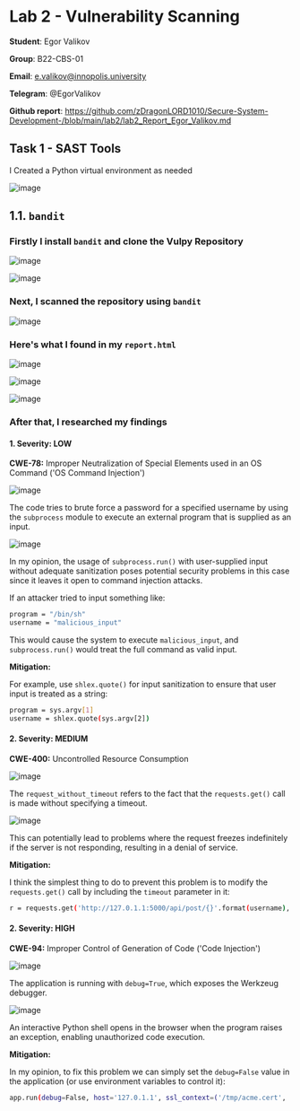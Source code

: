 # Lab 2 - Vulnerability Scanning

**Student**: Egor Valikov

**Group**: B22-CBS-01

**Email**: e.valikov@innopolis.university

**Telegram**: @EgorValikov

**Github report**: https://github.com/zDragonLORD1010/Secure-System-Development-/blob/main/lab2/lab2_Report_Egor_Valikov.md

## Task 1 - SAST Tools

I Created a Python virtual environment as needed

![image](https://github.com/user-attachments/assets/ef02551f-3c6c-48bb-8bc2-36684cbb6a10)

## 1.1. `bandit`

### Firstly I install `bandit` and clone the Vulpy Repository

![image](https://github.com/user-attachments/assets/4ae96f48-6c21-4de5-9aad-27d84bd8d478)

![image](https://github.com/user-attachments/assets/48af343c-3527-4000-967e-8b078dc4ec73)

### Next, I scanned the repository using `bandit`

![image](https://github.com/user-attachments/assets/f4898747-8a0c-4c9c-bab0-106939a4e84b)

### Here's what I found in my `report.html`

![image](https://github.com/user-attachments/assets/62564de1-6d2a-43fe-9eca-f0695f508fda)

![image](https://github.com/user-attachments/assets/8b378f8d-97bf-4a1a-b087-66acbccc9f09)

![image](https://github.com/user-attachments/assets/327c30ef-c2dd-4105-aa84-86645cc8fdf0)

### After that, I researched my findings

#### 1. Severity: LOW

**CWE-78:** Improper Neutralization of Special Elements used in an OS Command ('OS Command Injection')

![image](https://github.com/user-attachments/assets/0a171ae2-0773-450e-be9a-fc8bccccca62)

The code tries to brute force a password for a specified username by using the `subprocess` module to execute an external program that is supplied as an input.

![image](https://github.com/user-attachments/assets/bd476780-da8e-4bbf-90b3-e6fec60f2f1b)

In my opinion, the usage of `subprocess.run()` with user-supplied input without adequate sanitization poses potential security problems in this case since it leaves it open to command injection attacks.

If an attacker tried to input something like:

```bash
program = "/bin/sh"
username = "malicious_input"
```

This would cause the system to execute `malicious_input`, and `subprocess.run()` would treat the full command as valid input.

**Mitigation:**

For example, use `shlex.quote()` for input sanitization to ensure that user input is treated as a string:

```bash
program = sys.argv[1]
username = shlex.quote(sys.argv[2])
```

#### 2. Severity: MEDIUM

**CWE-400:** Uncontrolled Resource Consumption

![image](https://github.com/user-attachments/assets/e9466c99-ecc5-404d-b4e0-a90c2723e287)

The `request_without_timeout` refers to the fact that the `requests.get()` call is made without specifying a timeout. 

![image](https://github.com/user-attachments/assets/eb140ac4-4980-4b19-8098-5f3e091c9c85)

This can potentially lead to problems where the request freezes indefinitely if the server is not responding, resulting in a denial of service.

**Mitigation:**

I think the simplest thing to do to prevent this problem is to modify the `requests.get()` call by including the `timeout` parameter in it:

```bash
r = requests.get('http://127.0.1.1:5000/api/post/{}'.format(username), timeout=5)
```

#### 2. Severity: HIGH

**CWE-94:** Improper Control of Generation of Code ('Code Injection')

![image](https://github.com/user-attachments/assets/e48b17ad-4697-42b8-a228-5548917a0a37)

The application is running with `debug=True`, which exposes the Werkzeug debugger.

![image](https://github.com/user-attachments/assets/f9176e52-0d88-4e99-8c87-736bc6f58be7)

An interactive Python shell opens in the browser when the program raises an exception, enabling unauthorized code execution. 

**Mitigation:**

In my opinion, to fix this problem we can simply set the `debug=False` value in the application (or use environment variables to control it):

```bash
app.run(debug=False, host='127.0.1.1', ssl_context=('/tmp/acme.cert', '/tmp/acme.key'))
```




